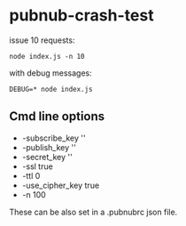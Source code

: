 pubnub-crash-test
=================

issue 10 requests:

    node index.js -n 10

with debug messages:

    DEBUG=* node index.js


## Cmd line options

* -subscribe_key ''
* -publish_key ''
* -secret_key ''
* -ssl true
* -ttl 0
* -use_cipher_key true
* -n 100

These can be also set in a .pubnubrc json file.
